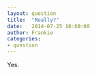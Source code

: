```yaml
---
layout: question
title:  "Really?"
date:   2014-07-25 10:00:00
author: Frankie
categories:
- question
---
```

Yes.
